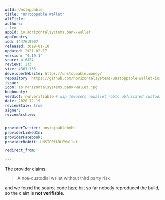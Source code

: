 ```yaml
---
wsId: Unstoppable
title: "Unstoppable Wallet"
altTitle: 
authors:
- leo
appId: io.horizontalsystems.bank-wallet
appCountry: 
idd: 1447619907
released: 2019-01-10
updated: 2021-02-17
version: "0.19.1"
score: 4.6824
reviews: 233
size: 43611136
developerWebsite: https://unstoppable.money/
repository: https://github.com/horizontalsystems/unstoppable-wallet-ios
issue: 
icon: io.horizontalsystems.bank-wallet.jpg
bugbounty: 
verdict: nonverifiable # wip fewusers nowallet nobtc obfuscated custodial nosource nonverifiable reproducible bounty defunct
date: 2020-12-19
reviewStale: true
signer: 
reviewArchive:


providerTwitter: unstoppablebyhs
providerLinkedIn: 
providerFacebook: 
providerReddit: UNSTOPPABLEWallet

redirect_from:

---
```


The provider claims:

> A non-custodial wallet without third party risk.

and we found the source code
[here](https://github.com/horizontalsystems/unstoppable-wallet-ios)
but so far nobody reproduced the build, so the claim is **not verifiable**.
